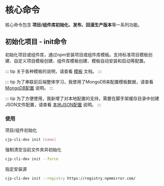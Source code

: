 # 核心命令

核心命令包含 **项目/组件库初始化、发布、回滚生产版本**等一系列功能。

## 初始化项目 - init命令

初始化项目或组件库，通过npm安装项目或组件库模板。支持标准项目模板创建、自定义项目模板创建、组件库模板创建、模板自动安装和启动等配置。

::: tip
关于各种模板的说明，请查看 [模板](./template.md) 文档。
:::

::: tip
为了串联前后端整体学习，我使用了MongoDB来配置模板数据，请查看 [MongoDB配置](./configuration.md#MongoDB配置) 说明。
:::

::: tip
为了方便使用，我新增了对本地配置的支持，需要在脚手架缓存目录中创建JSON文件配置，请查看 [本地JSON配置](./configuration.md#本地JSON配置) 说明。
:::

### 使用

项目/组件初始化

```bash
cjp-cli-dev init [name]
```

强制清空当前文件夹并初始化

```bash
cjp-cli-dev init --force
```

指定安装源

```bash
cjp-cli-dev init --registry https://registry.npmmirror.com/
```

